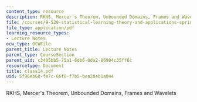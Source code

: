 ```yaml
---
content_type: resource
description: RKHS, Mercer's Theorem, Unbounded Domains, Frames and Wavelets
file: /courses/9-520-statistical-learning-theory-and-applications-spring-2003/5f96eb68fe7c66f0f7b5bea20eb1a044_class14.pdf
file_type: application/pdf
learning_resource_types:
- Lecture Notes
ocw_type: OCWFile
parent_title: Lecture Notes
parent_type: CourseSection
parent_uid: c3405bb5-75a1-6db6-0da2-86904c35ff6c
resourcetype: Document
title: class14.pdf
uid: 5f96eb68-fe7c-66f0-f7b5-bea20eb1a044
---
```

RKHS, Mercer's Theorem, Unbounded Domains, Frames and Wavelets


